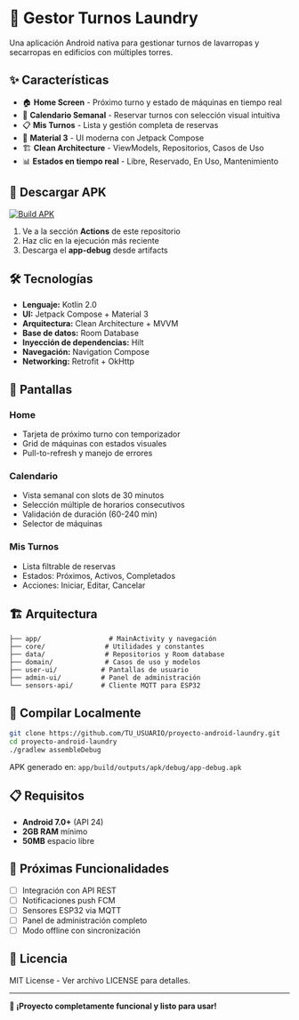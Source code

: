 # 📱 Gestor Turnos Laundry

Una aplicación Android nativa para gestionar turnos de lavarropas y secarropas en edificios con múltiples torres.

## ✨ Características

- 🏠 **Home Screen** - Próximo turno y estado de máquinas en tiempo real
- 📅 **Calendario Semanal** - Reservar turnos con selección visual intuitiva
- 📋 **Mis Turnos** - Lista y gestión completa de reservas
- 🎨 **Material 3** - UI moderna con Jetpack Compose
- 🏗️ **Clean Architecture** - ViewModels, Repositorios, Casos de Uso
- 📊 **Estados en tiempo real** - Libre, Reservado, En Uso, Mantenimiento

## 🚀 Descargar APK

[![Build APK](https://github.com/TU_USUARIO/proyecto-android-laundry/actions/workflows/build-apk.yml/badge.svg)](https://github.com/TU_USUARIO/proyecto-android-laundry/actions/workflows/build-apk.yml)

1. Ve a la sección **Actions** de este repositorio
2. Haz clic en la ejecución más reciente
3. Descarga el **app-debug** desde artifacts

## 🛠️ Tecnologías

- **Lenguaje:** Kotlin 2.0
- **UI:** Jetpack Compose + Material 3
- **Arquitectura:** Clean Architecture + MVVM
- **Base de datos:** Room Database
- **Inyección de dependencias:** Hilt
- **Navegación:** Navigation Compose
- **Networking:** Retrofit + OkHttp

## 📱 Pantallas

### Home
- Tarjeta de próximo turno con temporizador
- Grid de máquinas con estados visuales
- Pull-to-refresh y manejo de errores

### Calendario
- Vista semanal con slots de 30 minutos
- Selección múltiple de horarios consecutivos
- Validación de duración (60-240 min)
- Selector de máquinas

### Mis Turnos
- Lista filtrable de reservas
- Estados: Próximos, Activos, Completados
- Acciones: Iniciar, Editar, Cancelar

## 🏗️ Arquitectura

```
├── app/                 # MainActivity y navegación
├── core/               # Utilidades y constantes
├── data/               # Repositorios y Room database
├── domain/             # Casos de uso y modelos
├── user-ui/           # Pantallas de usuario
├── admin-ui/          # Panel de administración
└── sensors-api/       # Cliente MQTT para ESP32
```

## 🔧 Compilar Localmente

```bash
git clone https://github.com/TU_USUARIO/proyecto-android-laundry.git
cd proyecto-android-laundry
./gradlew assembleDebug
```

APK generado en: `app/build/outputs/apk/debug/app-debug.apk`

## 📋 Requisitos

- **Android 7.0+** (API 24)
- **2GB RAM** mínimo
- **50MB** espacio libre

## 🎯 Próximas Funcionalidades

- [ ] Integración con API REST
- [ ] Notificaciones push FCM
- [ ] Sensores ESP32 via MQTT
- [ ] Panel de administración completo
- [ ] Modo offline con sincronización

## 📄 Licencia

MIT License - Ver archivo LICENSE para detalles.

---

**🎉 ¡Proyecto completamente funcional y listo para usar!**